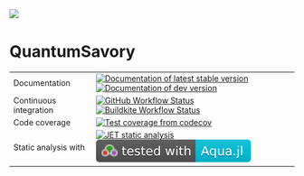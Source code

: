 <img src="https://github.com/QuantumSavory/QuantumSavory.jl/raw/master/docs/src/assets/logo.png" style="max-width:100px">

# QuantumSavory

<table>
    <tr>
        <td>Documentation</td>
        <td>
            <a href="https://quantumsavory.github.io/QuantumSavory.jl/stable"><img src="https://img.shields.io/badge/docs-stable-blue.svg" alt="Documentation of latest stable version"></a>
            <a href="https://quantumsavory.github.io/QuantumSavory.jl/dev"><img src="https://img.shields.io/badge/docs-dev-blue.svg" alt="Documentation of dev version"></a>
        </td>
    </tr><tr></tr>
    <tr>
        <td>Continuous integration</td>
        <td>
            <a href="https://github.com/QuantumSavory/QuantumSavory.jl/actions?query=workflow%3ACI+branch%3Amaster"><img src="https://github.com/QuantumSavory/QuantumSavory.jl/actions/workflows/ci.yml/badge.svg" alt="GitHub Workflow Status"></a>
            <a href="https://buildkite.com/quantumsavory/ci-buildkite?branch=master"><img src="https://badge.buildkite.com/2713c9978db76235fbe98094b7cad9a05f04671fd442739c47.svg?branch=master" alt="Buildkite Workflow Status"></a>
        </td>
    </tr><tr></tr>
    <tr>
        <td>Code coverage</td>
        <td>
            <a href="https://codecov.io/gh/QuantumSavory/QuantumSavory.jl"><img src="https://img.shields.io/codecov/c/gh/QuantumSavory/QuantumSavory.jl?label=codecov" alt="Test coverage from codecov"></a>
        </td>
    </tr><tr></tr>
    <tr>
        <td>Static analysis with</td>
        <td>
            <a href="https://github.com/aviatesk/JET.jl"><img src="https://img.shields.io/badge/%E2%9C%88%20tested%20with-JET.jl%EF%B8%8F-9cf" alt="JET static analysis"></a>
            <a href="https://github.com/JuliaTesting/Aqua.jl"><img src="https://raw.githubusercontent.com/JuliaTesting/Aqua.jl/master/badge.svg" alt="Aqua QA"></a>
        </td>
    </tr>
</table>
